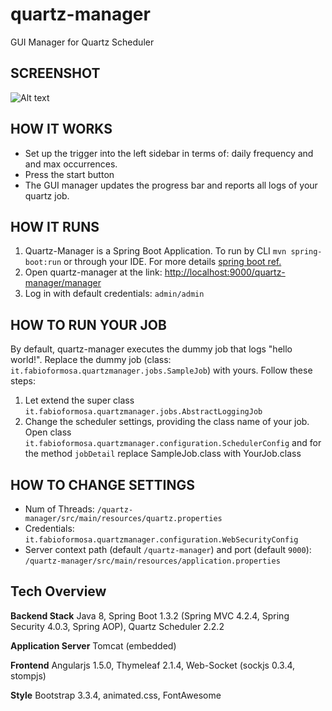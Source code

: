 # quartz-manager
GUI Manager for Quartz Scheduler

## SCREENSHOT
![Alt text](http://www.fabioformosa.it/quartz-manager/quartz-manager-screenshot_800.png "Quartz Manager Screenshot")

## HOW IT WORKS
* Set up the trigger into the left sidebar in terms of: daily frequency and and max occurrences.
* Press the start button
* The GUI manager updates the progress bar and reports all logs of your quartz job.

## HOW IT RUNS
1. Quartz-Manager is a Spring Boot Application. To run by CLI  `mvn spring-boot:run` or through your IDE. For more details [spring boot ref.](http://docs.spring.io/spring-boot/docs/current/reference/html/using-boot-running-your-application.html)
1. Open quartz-manager at the link: [http://localhost:9000/quartz-manager/manager](http://localhost:9000/quartz-manager/manager)
1. Log in with default credentials: `admin/admin`

## HOW TO RUN YOUR JOB
By default, quartz-manager executes the dummy job that logs "hello world!".
Replace the dummy job (class: `it.fabioformosa.quartzmanager.jobs.SampleJob`) with yours. Follow these steps:

1. Let extend the super class `it.fabioformosa.quartzmanager.jobs.AbstractLoggingJob`
1. Change the scheduler settings, providing the class name of your job. Open class `it.fabioformosa.quartzmanager.configuration.SchedulerConfig` and for the method `jobDetail` replace SampleJob.class with YourJob.class

## HOW TO CHANGE SETTINGS
* Num of Threads: `/quartz-manager/src/main/resources/quartz.properties`
* Credentials: `it.fabioformosa.quartzmanager.configuration.WebSecurityConfig`
* Server context path (default `/quartz-manager`) and port (default `9000`): `/quartz-manager/src/main/resources/application.properties`

## Tech Overview

**Backend Stack** Java 8, Spring Boot 1.3.2 (Spring MVC 4.2.4, Spring Security 4.0.3, Spring AOP), Quartz Scheduler 2.2.2

**Application Server** Tomcat (embedded)

**Frontend** Angularjs 1.5.0, Thymeleaf 2.1.4, Web-Socket (sockjs 0.3.4, stompjs)

**Style** Bootstrap 3.3.4, animated.css, FontAwesome


